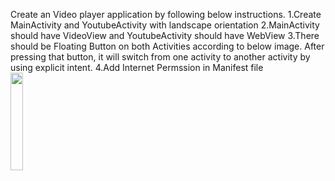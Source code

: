 Create an Video player application by following below instructions.
1.Create MainActivity and YoutubeActivity with landscape orientation
2.MainActivity should have VideoView and YoutubeActivity should have WebView
3.There should be Floating Button on both Activities according to below image. After pressing that button, it will switch from one activity to another activity by using explicit intent.
4.Add Internet Permssion in Manifest file
<img src="![screenshotright](https://github.com/vedant15708/MAD_practical7_21012011059/assets/98215447/493435b0-369e-441a-9c05-b601666aae91)" width=20% height=20%>
